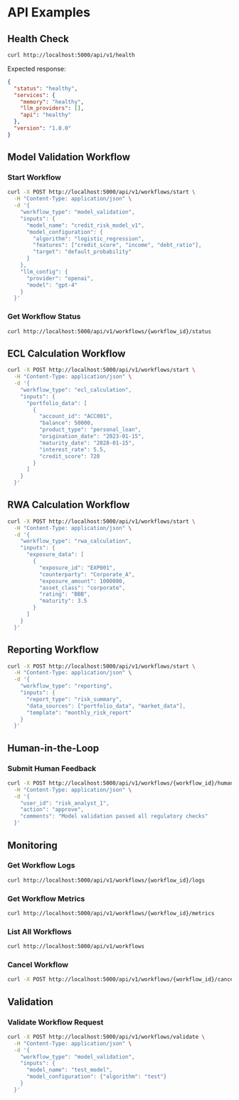 # API Examples

## Health Check
```bash
curl http://localhost:5000/api/v1/health
```

Expected response:
```json
{
  "status": "healthy",
  "services": {
    "memory": "healthy",
    "llm_providers": [],
    "api": "healthy"
  },
  "version": "1.0.0"
}
```

## Model Validation Workflow

### Start Workflow
```bash
curl -X POST http://localhost:5000/api/v1/workflows/start \
  -H "Content-Type: application/json" \
  -d '{
    "workflow_type": "model_validation",
    "inputs": {
      "model_name": "credit_risk_model_v1",
      "model_configuration": {
        "algorithm": "logistic_regression",
        "features": ["credit_score", "income", "debt_ratio"],
        "target": "default_probability"
      }
    },
    "llm_config": {
      "provider": "openai",
      "model": "gpt-4"
    }
  }'
```

### Get Workflow Status
```bash
curl http://localhost:5000/api/v1/workflows/{workflow_id}/status
```

## ECL Calculation Workflow

```bash
curl -X POST http://localhost:5000/api/v1/workflows/start \
  -H "Content-Type: application/json" \
  -d '{
    "workflow_type": "ecl_calculation",
    "inputs": {
      "portfolio_data": [
        {
          "account_id": "ACC001",
          "balance": 50000,
          "product_type": "personal_loan",
          "origination_date": "2023-01-15",
          "maturity_date": "2028-01-15",
          "interest_rate": 5.5,
          "credit_score": 720
        }
      ]
    }
  }'
```

## RWA Calculation Workflow

```bash
curl -X POST http://localhost:5000/api/v1/workflows/start \
  -H "Content-Type: application/json" \
  -d '{
    "workflow_type": "rwa_calculation",
    "inputs": {
      "exposure_data": [
        {
          "exposure_id": "EXP001",
          "counterparty": "Corporate_A",
          "exposure_amount": 1000000,
          "asset_class": "corporate",
          "rating": "BBB",
          "maturity": 3.5
        }
      ]
    }
  }'
```

## Reporting Workflow

```bash
curl -X POST http://localhost:5000/api/v1/workflows/start \
  -H "Content-Type: application/json" \
  -d '{
    "workflow_type": "reporting",
    "inputs": {
      "report_type": "risk_summary",
      "data_sources": ["portfolio_data", "market_data"],
      "template": "monthly_risk_report"
    }
  }'
```

## Human-in-the-Loop

### Submit Human Feedback
```bash
curl -X POST http://localhost:5000/api/v1/workflows/{workflow_id}/human-feedback \
  -H "Content-Type: application/json" \
  -d '{
    "user_id": "risk_analyst_1",
    "action": "approve",
    "comments": "Model validation passed all regulatory checks"
  }'
```

## Monitoring

### Get Workflow Logs
```bash
curl http://localhost:5000/api/v1/workflows/{workflow_id}/logs
```

### Get Workflow Metrics
```bash
curl http://localhost:5000/api/v1/workflows/{workflow_id}/metrics
```

### List All Workflows
```bash
curl http://localhost:5000/api/v1/workflows
```

### Cancel Workflow
```bash
curl -X POST http://localhost:5000/api/v1/workflows/{workflow_id}/cancel
```

## Validation

### Validate Workflow Request
```bash
curl -X POST http://localhost:5000/api/v1/workflows/validate \
  -H "Content-Type: application/json" \
  -d '{
    "workflow_type": "model_validation",
    "inputs": {
      "model_name": "test_model",
      "model_configuration": {"algorithm": "test"}
    }
  }'
```